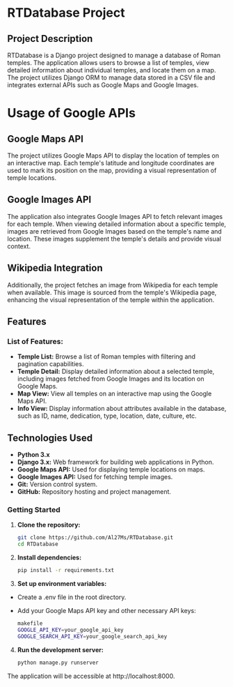 # RTDatabase Project

## Project Description

RTDatabase is a Django project designed to manage a database of Roman temples. The application allows users to browse a list of temples, view detailed information about individual temples, and locate them on a map. The project utilizes Django ORM to manage data stored in a CSV file and integrates external APIs such as Google Maps and Google Images.

# Usage of Google APIs

## Google Maps API
The project utilizes Google Maps API to display the location of temples on an interactive map. Each temple's latitude and longitude coordinates are used to mark its position on the map, providing a visual representation of temple locations.

## Google Images API
The application also integrates Google Images API to fetch relevant images for each temple. When viewing detailed information about a specific temple, images are retrieved from Google Images based on the temple's name and location. These images supplement the temple's details and provide visual context.

## Wikipedia Integration
Additionally, the project fetches an image from Wikipedia for each temple when available. This image is sourced from the temple's Wikipedia page, enhancing the visual representation of the temple within the application.

## Features

### List of Features:
- **Temple List:** Browse a list of Roman temples with filtering and pagination capabilities.
- **Temple Detail:** Display detailed information about a selected temple, including images fetched from Google Images and its location on Google Maps.
- **Map View:** View all temples on an interactive map using the Google Maps API.
- **Info View:** Display information about attributes available in the database, such as ID, name, dedication, type, location, date, culture, etc.

## Technologies Used

- **Python 3.x**
- **Django 3.x:** Web framework for building web applications in Python.
- **Google Maps API:** Used for displaying temple locations on maps.
- **Google Images API:** Used for fetching temple images.
- **Git:** Version control system.
- **GitHub:** Repository hosting and project management.

### Getting Started

1. **Clone the repository:**

   ```bash
   git clone https://github.com/Al27Ms/RTDatabase.git
   cd RTDatabase
   ```

2. **Install dependencies:**

   ```bash
   pip install -r requirements.txt
   ```

3. **Set up environment variables:**

- Create a .env file in the root directory.

- Add your Google Maps API key and other necessary API keys:

   ```bash
   makefile
   GOOGLE_API_KEY=your_google_api_key
   GOOGLE_SEARCH_API_KEY=your_google_search_api_key
   ```
4. **Run the development server:**

   ```bash
   python manage.py runserver
   ```
The application will be accessible at http://localhost:8000.
